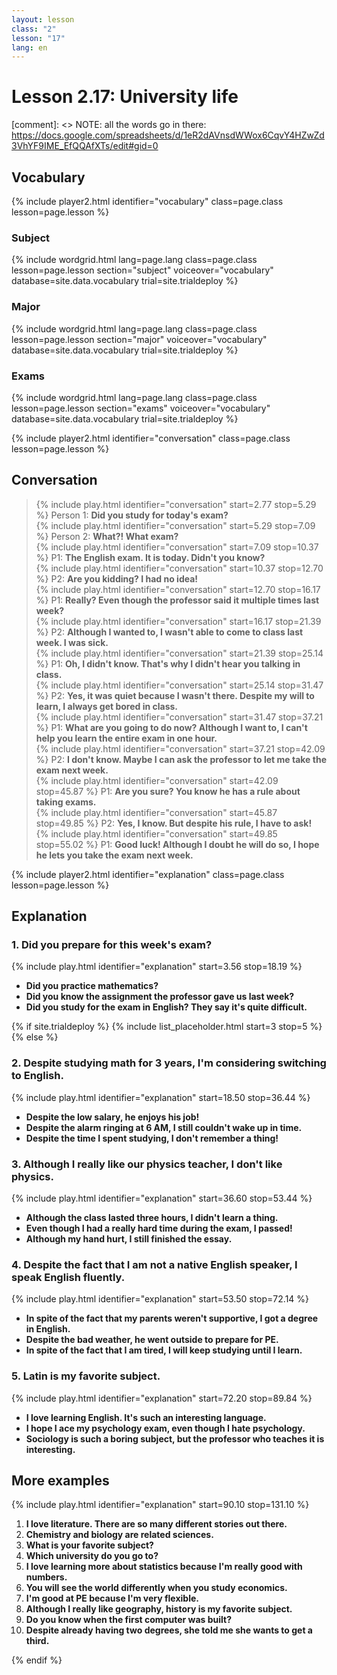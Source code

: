 ```yaml
---
layout: lesson
class: "2"
lesson: "17"
lang: en
---
```



# Lesson 2.17: University life

[comment]: <> NOTE: all the words go in there: https://docs.google.com/spreadsheets/d/1eR2dAVnsdWWox6CqvY4HZwZd3VhYF9IME_EfQQAfXTs/edit#gid=0


## Vocabulary 
{% include player2.html identifier="vocabulary" class=page.class lesson=page.lesson %} 

### Subject 

{% include wordgrid.html lang=page.lang
		class=page.class 
		lesson=page.lesson 
		section="subject"
		voiceover="vocabulary"
		database=site.data.vocabulary 
		trial=site.trialdeploy %}

### Major 

	
{% include wordgrid.html lang=page.lang
		class=page.class 
		lesson=page.lesson 
		section="major"
		voiceover="vocabulary"
		database=site.data.vocabulary 
		trial=site.trialdeploy %}


### Exams

{% include wordgrid.html lang=page.lang
		class=page.class 
		lesson=page.lesson 
		section="exams"
		voiceover="vocabulary"
		database=site.data.vocabulary 
		trial=site.trialdeploy %}
		

{% include player2.html identifier="conversation" class=page.class lesson=page.lesson %}

## Conversation

> {% include play.html identifier="conversation" start=2.77 stop=5.29 %} Person 1: __Did you study for today's exam?__  
> {% include play.html identifier="conversation" start=5.29 stop=7.09 %} Person 2: __What?! What exam?__     
> {% include play.html identifier="conversation" start=7.09 stop=10.37 %} P1: __The English exam. It is today. Didn't you know?__    
> {% include play.html identifier="conversation" start=10.37 stop=12.70 %} P2: __Are you kidding? I had no idea!__  
> {% include play.html identifier="conversation" start=12.70 stop=16.17 %} P1: __Really? Even though the professor said it multiple times last week?__  
> {% include play.html identifier="conversation" start=16.17 stop=21.39 %} P2: __Although I wanted to, I wasn't able to come to class last week. I was sick.__  
> {% include play.html identifier="conversation" start=21.39 stop=25.14 %} P1: __Oh, I didn't know. That's why I didn't hear you talking in class.__  
> {% include play.html identifier="conversation" start=25.14 stop=31.47 %} P2: __Yes, it was quiet because I wasn't there. Despite my will to learn, I always get bored in class.__  
> {% include play.html identifier="conversation" start=31.47 stop=37.21 %} P1: __What are you going to do now? Although I want to, I can't help you learn the entire exam in one hour.__  
> {% include play.html identifier="conversation" start=37.21 stop=42.09 %} P2: __I don't know. Maybe I can ask the professor to let me take the exam next week.__      
> {% include play.html identifier="conversation" start=42.09 stop=45.87 %} P1: __Are you sure? You know he has a rule about taking exams.__   
> {% include play.html identifier="conversation" start=45.87 stop=49.85 %} P2: __Yes, I know. But despite his rule, I have to ask!__  
> {% include play.html identifier="conversation" start=49.85 stop=55.02 %} P1: __Good luck! Although I doubt he will do so, I hope he lets you take the exam next week.__  



{% include player2.html identifier="explanation" class=page.class lesson=page.lesson %}
## Explanation

### 1. Did you prepare for this week's exam?

{% include play.html identifier="explanation" start=3.56 stop=18.19 %} 

- __Did you practice mathematics?__
- __Did you know the assignment the professor gave us last week?__
- __Did you study for the exam in English? They say it's quite difficult.__


{% if site.trialdeploy %}
  {% include list_placeholder.html start=3 stop=5 %}
  {% else %}


### 2. Despite studying math for 3 years, I'm considering switching to English.
{% include play.html identifier="explanation" start=18.50 stop=36.44 %} 

- __Despite the low salary, he enjoys his job!__
- __Despite the alarm ringing at 6 AM, I still couldn't wake up in time.__
- __Despite the time I spent studying, I don't remember a thing!__

### 3. Although I really like our physics teacher, I don't like physics.
{% include play.html identifier="explanation" start=36.60 stop=53.44 %} 
- __Although the class lasted three hours, I didn't learn a thing.__
- __Even though I had a really hard time during the exam, I passed!__
- __Although my hand hurt, I still finished the essay.__

### 4. Despite the fact that I am not a native English speaker, I speak English fluently.
{% include play.html identifier="explanation" start=53.50 stop=72.14 %} 
- __In spite of the fact that my parents weren't supportive, I got a degree in English.__
- __Despite the bad weather, he went outside to prepare for PE.__
- __In spite of the fact that I am tired, I will keep studying until I learn.__

### 5. Latin is my favorite subject.
{% include play.html identifier="explanation" start=72.20 stop=89.84 %} 
- __I love learning English. It's such an interesting language.__
- __I hope I ace my psychology exam, even though I hate psychology.__
- __Sociology is such a boring subject, but the professor who teaches it is interesting.__

## More examples 
{% include play.html identifier="explanation" start=90.10 stop=131.10 %}
1. __I love literature. There are so many different stories out there.__  
2. __Chemistry and biology are related sciences.__  
3. __What is your favorite subject?__  
4. __Which university do you go to?__  
5. __I love learning more about statistics because I'm really good with numbers.__  
6. __You will see the world differently when you study economics.__  
7. __I'm good at PE because I'm very flexible.__  
8. __Although I really like geography, history is my favorite subject.__  
9. __Do you know when the first computer was built?__  
10. __Despite already having two degrees, she told me she wants to get a third.__  


  {% endif %}